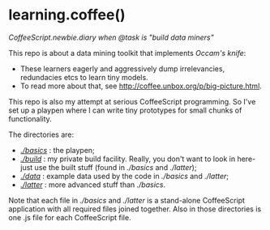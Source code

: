 learning.coffee()
=================

_CoffeeScript.newbie.diary when @task is "build data miners"_

This repo is about a data mining toolkit that implements _Occam's knife_:

* These learners eagerly and aggressively dump irrelevancies,
redundacies etcs to learn tiny models.
* To read more about that, see http://coffee.unbox.org/p/big-picture.html.

This repo is also my attempt at serious CoffeeScript programming.
So I've set up a playpen where I can write tiny prototypes for
small chunks of functionality.

The directories are:

* _[./basics](https://github.com/timm/coffee-mine/tree/master/basics)_
: the playpen;
* _[./build](https://github.com/timm/coffee-mine/tree/master/build)_
: my private build facility. Really, you don't want to look in here-
just use the built stuff (found in _./basics_ and _./latter_);
* _[./data](https://github.com/timm/coffee-mine/tree/master/data)_
: example data used by the code in _./basics_ and _./latter_;
* _[./latter](https://github.com/timm/coffee-mine/tree/master/latter)_
: more advanced stuff than _./basics_.

Note that each file in _./basics_ and _./latter_ is a  stand-alone
CoffeeScript application with all required files joined together.
Also in those directories is one .js file for each CoffeeScript file.
